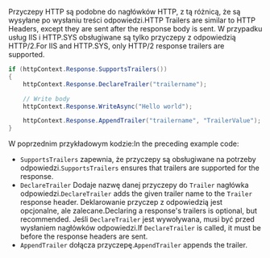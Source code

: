 <span data-ttu-id="9dd47-101">Przyczepy HTTP są podobne do nagłówków HTTP, z tą różnicą, że są wysyłane po wysłaniu treści odpowiedzi.</span><span class="sxs-lookup"><span data-stu-id="9dd47-101">HTTP Trailers are similar to HTTP Headers, except they are sent after the response body is sent.</span></span> <span data-ttu-id="9dd47-102">W przypadku usług IIS i HTTP.SYS obsługiwane są tylko przyczepy z odpowiedzią HTTP/2.</span><span class="sxs-lookup"><span data-stu-id="9dd47-102">For IIS and HTTP.SYS, only HTTP/2 response trailers are supported.</span></span>

```csharp
if (httpContext.Response.SupportsTrailers())
{
    httpContext.Response.DeclareTrailer("trailername"); 

    // Write body
    httpContext.Response.WriteAsync("Hello world");

    httpContext.Response.AppendTrailer("trailername", "TrailerValue");
}
```

<span data-ttu-id="9dd47-103">W poprzednim przykładowym kodzie:</span><span class="sxs-lookup"><span data-stu-id="9dd47-103">In the preceding example code:</span></span>

* <span data-ttu-id="9dd47-104">`SupportsTrailers` zapewnia, że przyczepy są obsługiwane na potrzeby odpowiedzi.</span><span class="sxs-lookup"><span data-stu-id="9dd47-104">`SupportsTrailers` ensures that trailers are supported for the response.</span></span>
* <span data-ttu-id="9dd47-105">`DeclareTrailer` Dodaje nazwę danej przyczepy do `Trailer` nagłówka odpowiedzi.</span><span class="sxs-lookup"><span data-stu-id="9dd47-105">`DeclareTrailer` adds the given trailer name to the `Trailer` response header.</span></span> <span data-ttu-id="9dd47-106">Deklarowanie przyczep z odpowiedzią jest opcjonalne, ale zalecane.</span><span class="sxs-lookup"><span data-stu-id="9dd47-106">Declaring a response's trailers is optional, but recommended.</span></span> <span data-ttu-id="9dd47-107">Jeśli `DeclareTrailer` jest wywoływana, musi być przed wysłaniem nagłówków odpowiedzi.</span><span class="sxs-lookup"><span data-stu-id="9dd47-107">If `DeclareTrailer` is called, it must be before the response headers are sent.</span></span>
* <span data-ttu-id="9dd47-108">`AppendTrailer` dołącza przyczepę.</span><span class="sxs-lookup"><span data-stu-id="9dd47-108">`AppendTrailer` appends the trailer.</span></span>
